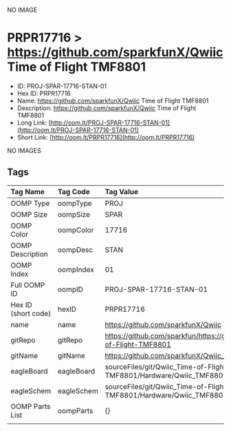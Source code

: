 


  
NO IMAGE  
# PRPR17716 > https://github.com/sparkfunX/Qwiic Time of Flight TMF8801

- ID: PROJ-SPAR-17716-STAN-01
- Hex ID: PRPR17716
- Name: https://github.com/sparkfunX/Qwiic Time of Flight TMF8801
- Description: https://github.com/sparkfunX/Qwiic Time of Flight TMF8801
- Long Link: [http://oom.lt/PROJ-SPAR-17716-STAN-01](http://oom.lt/PROJ-SPAR-17716-STAN-01)
- Short Link: [http://oom.lt/PRPR17716](http://oom.lt/PRPR17716)
  
NO IMAGES  
## Tags
  

|Tag Name|Tag Code|Tag Value|
| :--- | :--- | :--- |
|OOMP Type|oompType|PROJ|
|OOMP Size|oompSize|SPAR|
|OOMP Color|oompColor|17716|
|OOMP Description|oompDesc|STAN|
|OOMP Index|oompIndex|01|
|Full OOMP ID|oompID|PROJ-SPAR-17716-STAN-01|
|Hex ID (short code)|hexID|PRPR17716|
|name|name|https://github.com/sparkfunX/Qwiic Time of Flight TMF8801|
|gitRepo|gitRepo|https://github.com/sparkfun/https://github.com/sparkfunX/Qwiic_Time-of-Flight-TMF8801|
|gitName|gitName|https://github.com/sparkfunX/Qwiic_Time-of-Flight-TMF8801|
|eagleBoard|eagleBoard|sourceFiles/git/Qwiic_Time-of-Flight-TMF8801/Hardware/Qwiic_TMF8801.brd|
|eagleSchem|eagleSchem|sourceFiles/git/Qwiic_Time-of-Flight-TMF8801/Hardware/Qwiic_TMF8801.sch|
|OOMP Parts List|oompParts|{}|
||||

